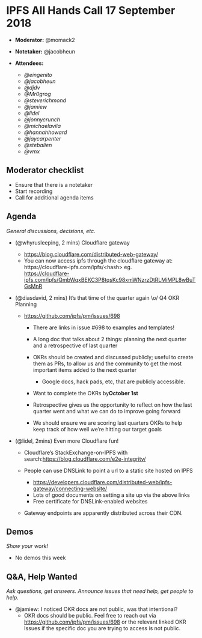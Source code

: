 # IPFS All Hands Call 17 September 2018

-   **Moderator:** @momack2
-   **Notetaker:** @jacobheun
-   **Attendees:**

    -   _@eingenito_
    -   _@jacobheun_
    -   _@djdv_
    -   _@Mr0grog_
    -   _@steverichmond_
    -   _@jamiew_
    -   _@lidel_
    -   _@jonnycrunch_
    -   _@michaelavila_
    -   _@hannahhoward_
    -   _@jaycarpenter_
    -   _@stebalien_
    -   _@vmx_

## Moderator checklist

-   Ensure that there is a notetaker
-   Start recording
-   Call for additional agenda items

## Agenda

_General discussions, decisions, etc._

-   (@whyrusleeping, 2 mins) Cloudflare gateway

    -   <https://blog.cloudflare.com/distributed-web-gateway/> 
    -   You can now access ipfs through the cloudflare gateway at: https&#x3A;//cloudflare-ipfs.com/ipfs/&lt;hash> eg.  
        <https://cloudflare-ipfs.com/ipfs/QmbWqxBEKC3P8tqsKc98xmWNzrzDtRLMiMPL8wBuTGsMnR> 

-   (@diasdavid, 2 mins) It’s that time of the quarter again \\o/ Q4 OKR Planning

    -   <https://github.com/ipfs/pm/issues/698>

        -   There are links in issue #698 to examples and templates!
        -   A long doc that talks about 2 things: planning the next quarter and a retrospective of last quarter
        -   OKRs should be created and discussed publicly; useful to create them as PRs, to allow us and the community to get the most important items added to the next quarter

            -   Google docs, hack pads, etc, that are publicly accessible.

        -   Want to complete the OKRs by**October 1st**
        -   Retrospective gives us the opportunity to reflect on how the last quarter went and what we can do to improve going forward
        -   We should ensure we are scoring last quarters OKRs to help keep track of how well we’re hitting our target goals

-   (@lidel, 2mins) Even more Cloudflare fun!

    -   Cloudflare’s StackExchange-on-IPFS with search:<https://blog.cloudflare.com/e2e-integrity/> 
    -   People can use DNSLink to point a url to a static site hosted on IPFS

        -   <https://developers.cloudflare.com/distributed-web/ipfs-gateway/connecting-website/> 
        -   Lots of good documents on setting a site up via the above links
        -   Free certificate for DNSLink-enabled websites

    -   Gateway endpoints are apparently distributed across their CDN.

## Demos

_Show your work!_

-   No demos this week

## Q&A, Help Wanted

_Ask questions, get answers. Announce issues that need help, get people to help._

- @jamiew: I noticed OKR docs are not public, was that intentional?
  - OKR docs should be public. Feel free to reach out via <https://github.com/ipfs/pm/issues/698> or the relevant linked OKR Issues if the specific doc you are trying to access is not public.
